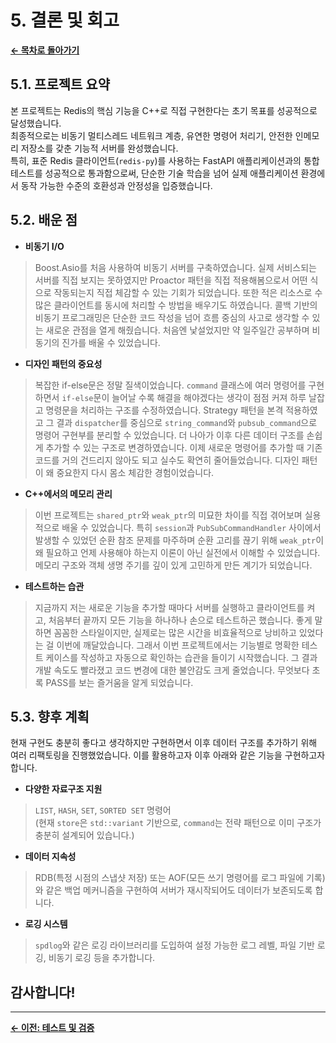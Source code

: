 # 5. 결론 및 회고

[**&#8592; 목차로 돌아가기**](./00_README.md)

## 5.1. 프로젝트 요약

본 프로젝트는 Redis의 핵심 기능을 C++로 직접 구현한다는 초기 목표를 성공적으로 달성했습니다.     
최종적으로는 비동기 멀티스레드 네트워크 계층, 유연한 명령어 처리기, 안전한 인메모리 저장소를 갖춘 기능적 서버를 완성했습니다.     
특히, 표준 Redis 클라이언트(`redis-py`)를 사용하는 FastAPI 애플리케이션과의 통합 테스트를 성공적으로 통과함으로써, 단순한 기술 학습을 넘어 실제 애플리케이션 환경에서 동작 가능한 수준의 호환성과 안정성을 입증했습니다.

## 5.2. 배운 점

-   **비동기 I/O**
  > Boost.Asio를 처음 사용하여 비동기 서버를 구축하였습니다. 실제 서비스되는 서버를 직접 보지는 못하였지만 Proactor 패턴을 직접 적용해봄으로서 어떤 식으로 작동되는지 직접 체감할 수 있는 기회가 되었습니다. 또한 적은 리소스로 수많은 클라이언트를 동시에 처리할 수 방법을 배우기도 하였습니다. 콜백 기반의 비동기 프로그래밍은 단순한 코드 작성을 넘어 흐름 중심의 사고로 생각할 수 있는 새로운 관점을 열게 해줬습니다. 처음엔 낯설었지만 약 일주일간 공부하며 비동기의 진가를 배울 수 있었습니다.

-   **디자인 패턴의 중요성**
  > 복잡한 if-else문은 정말 질색이었습니다. `command` 클래스에 여러 명령어를 구현하면서 `if-else`문이 늘어날 수록 해결을 해야겠다는 생각이 점점 커져 하루 날잡고 명령문을 처리하는 구조를 수정하였습니다. Strategy 패턴을 본격 적용하였고 그 결과 `dispatcher`를 중심으로 `string_command`와 `pubsub_command`으로 명령어 구현부를 분리할 수 있었습니다. 더 나아가 이후 다른 데이터 구조를 손쉽게 추가할 수 있는 구조로 변경하였습니다. 이제 새로운 명령어를 추가할 때 기존 코드를 거의 건드리지 않아도 되고 실수도 확연히 줄어들었습니다. 디자인 패턴이 왜 중요한지 다시 몸소 체감한 경험이었습니다.

-   **C++에서의 메모리 관리**
  > 이번 프로젝트는 `shared_ptr`와 `weak_ptr`의 미묘한 차이를 직접 겪어보며 실용적으로 배울 수 있었습니다. 특히 `session`과 `PubSubCommandHandler` 사이에서 발생할 수 있었던 순환 참조 문제를 마주하며 순환 고리를 끊기 위해 `weak_ptr`이 왜 필요하고 언제 사용해야 하는지 이론이 아닌 실전에서 이해할 수 있었습니다. 메모리 구조와 객체 생명 주기를 깊이 있게 고민하게 만든 계기가 되었습니다.

-   **테스트하는 습관**
  > 지금까지 저는 새로운 기능을 추가할 때마다 서버를 실행하고 클라이언트를 켜고, 처음부터 끝까지 모든 기능을 하나하나 손으로 테스트하곤 했습니다. 좋게 말하면 꼼꼼한 스타일이지만, 실제로는 많은 시간을 비효율적으로 낭비하고 있었다는 걸 이번에 깨달았습니다. 그래서 이번 프로젝트에서는 기능별로 명확한 테스트 케이스를 작성하고 자동으로 확인하는 습관을 들이기 시작했습니다. 그 결과 개발 속도도 빨라졌고 코드 변경에 대한 불안감도 크게 줄었습니다. 무엇보다 초록 PASS를 보는 즐거움을 알게 되었습니다.

## 5.3. 향후 계획

현재 구현도 충분히 좋다고 생각하지만 구현하면서 이후 데이터 구조를 추가하기 위해 여러 리팩토링을 진행했었습니다. 이를 활용하고자 이후 아래와 같은 기능을 구현하고자 합니다.

-   **다양한 자료구조 지원**
  > `LIST`, `HASH`, `SET`, `SORTED SET` 명령어     
  > (현재 `store`은 `std::variant` 기반으로, `command`는 전략 패턴으로 이미 구조가 충분히 설계되어 있습니다.)
-   **데이터 지속성**
  > RDB(특정 시점의 스냅샷 저장) 또는 AOF(모든 쓰기 명령어를 로그 파일에 기록)와 같은 백업 메커니즘을 구현하여 서버가 재시작되어도 데이터가 보존되도록 합니다.
-   **로깅 시스템**
  > `spdlog`와 같은 로깅 라이브러리를 도입하여 설정 가능한 로그 레벨, 파일 기반 로깅, 비동기 로깅 등을 추가합니다.

## 감사합니다!

---
[**&#8592; 이전: 테스트 및 검증**](./04_Testing.md)
